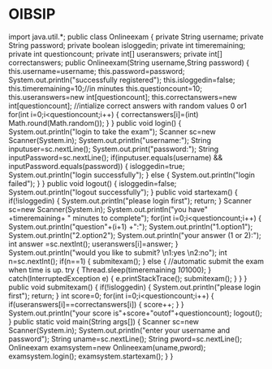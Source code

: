 # OIBSIP
import java.util.*;
public class Onlineexam
{
     private String username;
     private String password;
     private boolean isloggedin;
     private int timeremaining;
     private int questioncount;
     private int[] useranswers;
     private int[] correctanswers;
     public Onlineexam(String username,String password)
     {
         this.username=username;
         this.password=password;
         System.out.println("successfully registered");
         this.isloggedin=false;
         this.timeremaining=10;//in minutes
         this.questioncount=10;
         this.useranswers=new int[questioncount];
         this.correctanswers=new int[questioncount];
         //intialize correct answers with random values 0 or1
         for(int i=0;i<questioncount;i++)
         {
              correctanswers[i]=(int) Math.round(Math.random());
          }
     }
      public void login()
     {
         System.out.println("login to take the exam");
         Scanner sc=new Scanner(System.in);
         System.out.println("username:");
         String inputuser=sc.nextLine();
         System.out.print("password:");
         String inputPassword=sc.nextLine();
         if(inputuser.equals(username) && inputPassword.equals(password))
          {
                 isloggedin=true;
                 System.out.println("login successfully");
          }
          else
          {
                     System.out.println("login failed");
           }
      }
      public void logout()
       {
          isloggedin=false;
          System.out.println("logout successfully");
       }
       public void startexam()
       {
              if(!isloggedin)
               {
                    System.out.println("please login first");
                     return;
                }
                Scanner sc=new Scanner(System.in);
                System.out.println("you have" +timeremaining+ " minutes to complete");
                for(int i=0;i<questioncount;i++)
                {
                         System.out.println("question"+(i+1) +":");
                         System.out.println("1.option1");
                         System.out.println("2.option2");
                         System.out.println("your answer (1 or 2):");
                         int answer =sc.nextInt();
                         useranswers[i]=answer;
                 }
                 System.out.println("would you like to submit? \n1:yes \n2:no");
                 int n=sc.nextInt();
                  if(n==1)
                 {
                             submitexam();
                  }
                  else
                  {
                        //automatic submit the exam when time is up.
                          try
                          {
                              Thread.sleep(timeremaining *10*1000);
                           }
                           catch(InterruptedException e)
                           {
                                e.printStackTrace();
                                submitexam();
                           }
                   }
        }
        public void submitexam()
        {
              if(!isloggedin)
              {
                       System.out.println("please login first");
                        return;
               }
               int score=0;
               for(int i=0;i<questioncount;i++)
               {
                      if(useranswers[i]==correctanswers[i])
                      {
                            score++;
                       }
                }
                System.out.println("your score is"+score+"outof"+questioncount);
                logout();
         }
          public static void main(String args[])
        {
               Scanner sc=new Scanner(System.in);
               System.out.println("enter your username and password");
               String uname=sc.nextLine();
               String pword=sc.nextLine();
               Onlineexam examsystem=new Onlineexam(uname,pword);
                examsystem.login();
                examsystem.startexam();
       }
}
